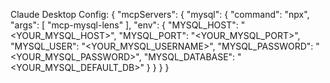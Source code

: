 Claude Desktop Config:
{
  "mcpServers": {
    "mysql": {
      "command": "npx",
      "args": [
        "mcp-mysql-lens"
      ],
      "env": {
        "MYSQL_HOST": "<YOUR_MYSQL_HOST>",
        "MYSQL_PORT": "<YOUR_MYSQL_PORT>",
        "MYSQL_USER": "<YOUR_MYSQL_USERNAME>",
        "MYSQL_PASSWORD": "<YOUR_MYSQL_PASSWORD>",
        "MYSQL_DATABASE": "<YOUR_MYSQL_DEFAULT_DB>"
      }
    }
  }
}
